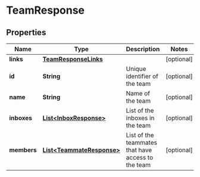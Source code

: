 

# TeamResponse


## Properties

| Name | Type | Description | Notes |
|------------ | ------------- | ------------- | -------------|
|**links** | [**TeamResponseLinks**](TeamResponseLinks.md) |  |  [optional] |
|**id** | **String** | Unique identifier of the team |  [optional] |
|**name** | **String** | Name of the team |  [optional] |
|**inboxes** | [**List&lt;InboxResponse&gt;**](InboxResponse.md) | List of the inboxes in the team |  [optional] |
|**members** | [**List&lt;TeammateResponse&gt;**](TeammateResponse.md) | List of the teammates that have access to the team |  [optional] |



